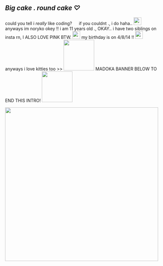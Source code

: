## *Big cake . round cake ♡*
  could you tell i *really*  like coding? <img src="https://media.tenor.com/Yf0qNygeLhMAAAAj/hearts-spin.gif" style="width:15px;"/> 
if you couldnt ., i do haha.. <img src="https://media.tenor.com/mAQPhz72wAwAAAAj/pacman.gif" style="width:25px;"/>  anyways im noryko okey !! i am 11 years old ., OKAY.. i have two siblings on insta rn, I ALSO LOVE PINK BTW. <img src="https://media.tenor.com/uiThswviC_sAAAAj/notmine.gif" style="width:25px;"/> my birthday is on 4/8/14 !! <img src="https://media.tenor.com/qzqVqkaWW9IAAAAj/cat-cute.gif" style="width:25px;"/> 
anyways  i love kitties too >> <img src="https://media.tenor.com/8Sp6raWEuEkAAAAj/cute-pink.gif" style="width:100px;"/> MADOKA BANNER BELOW TO END THIS INTRO! 
<img src="https://media.tenor.com/0p54Ll3ekM0AAAAj/cute-cat.gif" style="width:100px;"/> 









<img src="https://media1.tenor.com/m/-bOC9IUvsqwAAAAd/madoka-magica-madoka.gif" style="width:500px;"/> 
